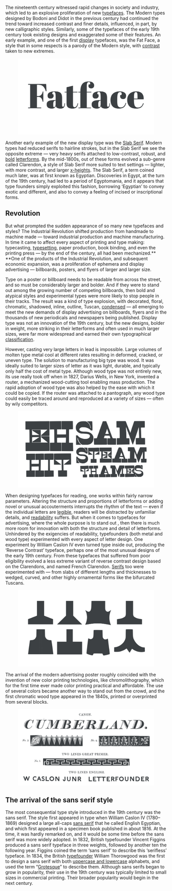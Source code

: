 The nineteenth century witnessed rapid changes in society and industry, which led to an explosive proliferation of new [typefaces](/glossary/typeface). The Modern types designed by Bodoni and Didot in the previous century had continued the trend toward increased contrast and finer details, influenced, in part, by new calligraphic styles. Similarly, some of the typefaces of the early 19th century took existing designs and exaggerated some of their features. An early example, and one of the first [display](/glossary/display) typefaces, was the Fat Face, a style that in some respects is a parody of the Modern style, with [contrast](/glossary/contrast) taken to new extremes.

<figure>

![INSERT_ALT](images/GFKhistoftype5.1.svg)

</figure>

Another early example of the new display type was the [Slab Serif](/glossary/slab_serif_egyptian_clarendon). Modern types had reduced serifs to hairline strokes, but in the Slab Serif we see the opposite extreme — very heavy serifs attached to low-contrast, robust, and [bold](/glossary/bold) [letterforms](/glossary/letterform). By the mid-1800s, out of these forms evolved a sub-genre called Clarendon, a style of Slab Serif more suited to text settings — lighter, with more contrast, and larger [x-heights](/glossary/x_height). The Slab Serif, a term coined much later, was at first known as Egyptian. Discoveries in Egypt, at the turn of the 19th century, had led to a period of Egyptomania, and it appears that type founders simply exploited this fashion, borrowing ‘Egyptian’ to convey exotic and different, and also to convey a feeling of incised or inscriptional forms.


## Revolution

But what prompted the sudden appearance of so many new typefaces and styles? The Industrial Revolution shifted production from handmade to machine made — toward industrial production and machine manufacturing. In time it came to affect every aspect of printing and type making: typecasting, [typesetting](/glossary/typesetting), paper production, book binding, and even the printing press — by the end of the century, all had been mechanized.** **One of the products of the Industrial Revolution, and subsequent economic expansion, was a proliferation of ephemera and display advertising — billboards, posters, and flyers of larger and larger size.

Type on a poster or billboard needs to be readable from across the street, and so must be considerably larger and bolder. And if they were to stand out among the growing number of competing billboards, then bold and atypical styles and experimental types were more likely to stop people in their tracks. The result was a kind of type explosion, with decorated, floral, chromatic, shadowed, inline, outline, Tuscan, [condensed](/glossary/condensed_narrow_compressed) — all emerging to meet the new demands of display advertising on billboards, flyers and in the thousands of new periodicals and newspapers being published. Display type was not an innovation of the 19th century, but the new designs, bolder in weight, more striking in their letterforms and often used in much larger sizes, were far more widespread and earned their own typographical [classification](/glossary/classification). 

However, casting very large letters in lead is impossible. Large volumes of molten type metal cool at different rates resulting in deformed, cracked, or uneven type. The solution to manufacturing big type was wood. It was ideally suited to larger sizes of letter as it was light, durable, and typically only half the cost  of metal type. Although wood type was not entirely new, its use really took off when in 1827, Darius Wells, in New York, invented a router, a mechanized wood-cutting tool enabling mass production. The rapid adoption of wood type was also helped by the ease with which it could be copied. If the  router was attached to a pantograph, any wood type could easily be traced around and reproduced at a variety of sizes — often by wily competitors.

<figure>

![INSERT_ALT](images/GFKhistoftype5.2.svg)

</figure>

When designing typefaces for reading, one works within fairly narrow parameters. Altering the structure and proportions of letterforms or adding novel or unusual accouterments interrupts the rhythm of the text — even if the individual letters are [legible](/glossary/legibility), readers will be distracted by unfamiliar details, and [readability](/glossary/readability)  suffers. But when it comes to typefaces for advertising, where the whole purpose is to stand out , then there is much more room for innovation with both the structure and detail of letterforms. Unhindered by the exigencies of readability, typefounders (both metal and wood type) experimented with every aspect of letter design. One experiment by William Caslon IV even turned type inside out, producing the ‘Reverse Contrast’ typeface, perhaps one of the most unusual designs of the early 19th century. From these typefaces that suffered from poor eligibility evolved a less extreme variant of reverse contrast design based on the Clarendons, and named French Clarendon. [Serifs](/glossary/serif) too were experimented with — from slabs of different lengths and thicknesses to wedged, curved, and other highly ornamental forms like the bifurcated Tuscans.

<figure>

![INSERT_ALT](images/GFKhistoftype5.3.svg)

</figure>

The arrival of the modern advertising poster roughly coincided with the invention of new color printing technologies, like chromolithography, which for the first time ever made color printing practical and affordable. The use of several colors became another way to stand out from the crowd, and the first chromatic wood type appeared in the 1840s, printed or overprinted from several blocks.

<figure>

![INSERT_ALT](images/GFKhistoftype5.4.svg)

</figure>

## The arrival of the sans serif style

The most consequential type style introduced in the 19th century was the sans serif. The style first appeared in type when William Caslon IV (1780–1869) designed a large all-caps [sans serif](/glossary/sans_serif) that he called English Egyptian, and which first appeared in a specimen book published in about 1816. At the time, it was hardly remarked on, and it would be some time before the sans serif was more widely adopted. In 1832, British typefounder Vincent Figgins produced a sans serif typeface in three weights, followed by another ten the following year. Figgins coined the term ‘sans serif’ to describe this ‘serifless’ typeface. In 1834, the British [typefounder](/glossary/type_foundry) William Thorowgood was the first to design a sans serif with both [uppercase and lowercase](/glossary/uppercase_lowercase) alphabets, and used the term “[Grotesque](/glossary/grotesque_neo_grotesque)” to describe them. Although sans serifs began to grow in popularity, their use in the 19th century was typically limited to small sizes in commercial printing. Their broader popularity would begin in the next century.
